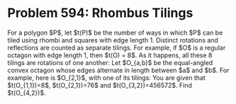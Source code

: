 # Problem 594: Rhombus Tilings
For a polygon \$P\$, let \$t(P)\$ be the number of ways in which \$P\$
can be tiled using rhombi and squares with edge length 1. Distinct
rotations and reflections are counted as separate tilings. For example,
if \$O\$ is a regular octagon with edge length 1, then \$t(O) = 8\$. As
it happens, all these 8 tilings are rotations of one another: Let
\$O\_{a,b}\$ be the equal-angled convex octagon whose edges alternate in
length between \$a\$ and \$b\$. For example, here is \$O\_{2,1}\$, with
one of its tilings: You are given that \$t(O\_{1,1})=8\$,
\$t(O\_{2,1})=76\$ and \$t(O\_{3,2})=456572\$. Find \$t(O\_{4,2})\$.
